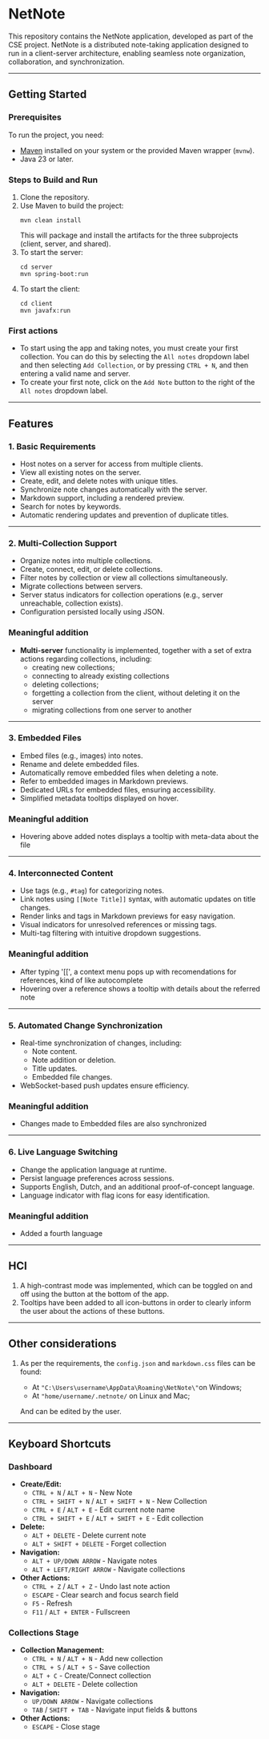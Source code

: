 # NetNote

This repository contains the NetNote application, developed as part of the CSE project. NetNote is a distributed note-taking application designed to run in a client-server architecture, enabling seamless note organization, collaboration, and synchronization.

---

## Getting Started

### Prerequisites
To run the project, you need:
- [Maven](https://maven.apache.org/install.html) installed on your system or the provided Maven wrapper (`mvnw`).
- Java 23 or later.

### Steps to Build and Run
1. Clone the repository.
2. Use Maven to build the project:
   ```
   mvn clean install
   ```
   This will package and install the artifacts for the three subprojects (client, server, and shared).
3. To start the server:
   ```
   cd server
   mvn spring-boot:run
   ```
4. To start the client:
   ```
   cd client
   mvn javafx:run
   ```

### First actions
- To start using the app and taking notes, you must create your first collection. You can do this by selecting the ```All notes``` dropdown label and then selecting ```Add Collection```, or by pressing ```CTRL + N```, and then entering a valid name and server.
- To create your first note, click on the ```Add Note``` button to the right of the ```All notes``` dropdown label.

---

## Features

### 1. Basic Requirements
- Host notes on a server for access from multiple clients.
- View all existing notes on the server.
- Create, edit, and delete notes with unique titles.
- Synchronize note changes automatically with the server.
- Markdown support, including a rendered preview.
- Search for notes by keywords.
- Automatic rendering updates and prevention of duplicate titles.

---

### 2. Multi-Collection Support
- Organize notes into multiple collections.
- Create, connect, edit, or delete collections.
- Filter notes by collection or view all collections simultaneously.
- Migrate collections between servers.
- Server status indicators for collection operations (e.g., server unreachable, collection exists).
- Configuration persisted locally using JSON.
### Meaningful addition
- **Multi-server** functionality is implemented, together with a set of extra actions regarding collections, including:
    - creating new collections;
    - connecting to already existing collections
    - deleting collections;
    - forgetting a collection from the client, without deleting it on the server
    - migrating collections from one server to another

---

### 3. Embedded Files
- Embed files (e.g., images) into notes.
- Rename and delete embedded files.
- Automatically remove embedded files when deleting a note.
- Refer to embedded images in Markdown previews.
- Dedicated URLs for embedded files, ensuring accessibility.
- Simplified metadata tooltips displayed on hover.
### Meaningful addition
- Hovering above added notes displays a tooltip with meta-data about the file

---

### 4. Interconnected Content
- Use tags (e.g., `#tag`) for categorizing notes.
- Link notes using `[[Note Title]]` syntax, with automatic updates on title changes.
- Render links and tags in Markdown previews for easy navigation.
- Visual indicators for unresolved references or missing tags.
- Multi-tag filtering with intuitive dropdown suggestions.

### Meaningful addition
- After typing '[[', a context menu pops up with recomendations for references, kind of like autocomplete
- Hovering over a reference shows a tooltip with details about the referred note

---

### 5. Automated Change Synchronization
- Real-time synchronization of changes, including:
    - Note content.
    - Note addition or deletion.
    - Title updates.
    - Embedded file changes.
- WebSocket-based push updates ensure efficiency.

### Meaningful addition
- Changes made to Embedded files are also synchronized

---

### 6. Live Language Switching
- Change the application language at runtime.
- Persist language preferences across sessions.
- Supports English, Dutch, and an additional proof-of-concept language.
- Language indicator with flag icons for easy identification.

### Meaningful addition
- Added a fourth language

---

## HCI
1. A high-contrast mode was implemented, which can be toggled on and off using the button at the bottom of the app.
2. Tooltips have been added to all icon-buttons in order to clearly inform the user about the actions of these buttons.

---

## Other considerations
1. As per the requirements, the ```config.json``` and ```markdown.css``` files can be found:
    - At ```"C:\Users\username\AppData\Roaming\NetNote\"```on Windows;
    - At ```"home/username/.netnote/``` on Linux and Mac;
   
    And can be edited by the user.

---

## Keyboard Shortcuts

### Dashboard
- **Create/Edit:**
    - `CTRL + N` / `ALT + N` - New Note
    - `CTRL + SHIFT + N` / `ALT + SHIFT + N` - New Collection
    - `CTRL + E` / `ALT + E` - Edit current note name
    - `CTRL + SHIFT + E` / `ALT + SHIFT + E` - Edit collection
- **Delete:**
    - `ALT + DELETE` - Delete current note
    - `ALT + SHIFT + DELETE` - Forget collection
- **Navigation:**
    - `ALT + UP/DOWN ARROW` - Navigate notes
    - `ALT + LEFT/RIGHT ARROW` - Navigate collections
- **Other Actions:**
    - `CTRL + Z` / `ALT + Z` - Undo last note action
    - `ESCAPE` - Clear search and focus search field
    - `F5` - Refresh
    - `F11` / `ALT + ENTER` - Fullscreen

### Collections Stage
- **Collection Management:**
    - `CTRL + N` / `ALT + N` - Add new collection
    - `CTRL + S` / `ALT + S` - Save collection
    - `ALT + C` - Create/Connect collection
    - `ALT + DELETE` - Delete collection
- **Navigation:**
    - `UP/DOWN ARROW` - Navigate collections
    - `TAB` / `SHIFT + TAB` - Navigate input fields & buttons
- **Other Actions:**
    - `ESCAPE` - Close stage